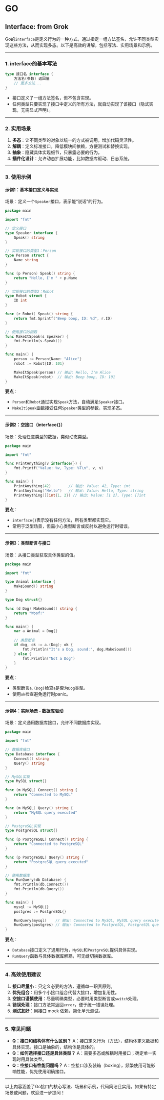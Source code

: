 # GO
## Interface: from Grok
Go的`interface`是定义行为的一种方式，通过指定一组方法签名，允许不同类型实现这些方法，从而实现多态。以下是高效的讲解，包括写法、实用场景和示例。

---

### **1. interface的基本写法**
```go
type 接口名 interface {
    方法名(参数) 返回值
    // 更多方法...
}
```
- 接口定义了一组方法签名，但不包含实现。
- 任何类型只要实现了接口中定义的所有方法，就自动实现了该接口（隐式实现，无需显式声明）。

---

### **2. 实用场景**
1. **多态**：让不同类型的对象以统一的方式被调用，增加代码灵活性。
2. **解耦**：定义标准接口，降低模块间依赖，方便测试和替换实现。
3. **抽象**：隐藏具体实现细节，只暴露必要的行为。
4. **插件化设计**：允许动态扩展功能，比如数据库驱动、日志系统。

---

### **3. 使用示例**

#### **示例1：基本接口定义与实现**
场景：定义一个`Speaker`接口，表示能“说话”的行为。
```go
package main

import "fmt"

// 定义接口
type Speaker interface {
    Speak() string
}

// 实现接口的类型1：Person
type Person struct {
    Name string
}

func (p Person) Speak() string {
    return "Hello, I'm " + p.Name
}

// 实现接口的类型2：Robot
type Robot struct {
    ID int
}

func (r Robot) Speak() string {
    return fmt.Sprintf("Beep boop, ID: %d", r.ID)
}

// 使用接口的函数
func MakeItSpeak(s Speaker) {
    fmt.Println(s.Speak())
}

func main() {
    person := Person{Name: "Alice"}
    robot := Robot{ID: 101}

    MakeItSpeak(person) // 输出: Hello, I'm Alice
    MakeItSpeak(robot)  // 输出: Beep boop, ID: 101
}
```
**要点**：
- `Person`和`Robot`通过实现`Speak`方法，自动满足`Speaker`接口。
- `MakeItSpeak`函数接受任何`Speaker`类型的参数，实现多态。

---

#### **示例2：空接口（interface{}）**
场景：处理任意类型的数据，类似动态类型。
```go
package main

import "fmt"

func PrintAnything(v interface{}) {
    fmt.Printf("Value: %v, Type: %T\n", v, v)
}

func main() {
    PrintAnything(42)        // 输出: Value: 42, Type: int
    PrintAnything("Hello")   // 输出: Value: Hello, Type: string
    PrintAnything([]int{1, 2}) // 输出: Value: [1 2], Type: []int
}
```
**要点**：
- `interface{}`表示没有任何方法，所有类型都实现它。
- 常用于泛型场景，但需小心类型断言或反射以避免运行时错误。

---

#### **示例3：类型断言与接口**
场景：从接口类型获取具体类型的值。
```go
package main

import "fmt"

type Animal interface {
    MakeSound() string
}

type Dog struct{}

func (d Dog) MakeSound() string {
    return "Woof!"
}

func main() {
    var a Animal = Dog{}
    
    // 类型断言
    if dog, ok := a.(Dog); ok {
        fmt.Println("It's a Dog, sound:", dog.MakeSound())
    } else {
        fmt.Println("Not a Dog")
    }
}
```
**要点**：
- 类型断言`a.(Dog)`检查`a`是否为`Dog`类型。
- 使用`ok`检查避免运行时panic。

---

#### **示例4：实际场景 - 数据库驱动**
场景：定义通用数据库接口，允许不同数据库实现。
```go
package main

import "fmt"

// 数据库接口
type Database interface {
    Connect() string
    Query() string
}

// MySQL实现
type MySQL struct{}

func (m MySQL) Connect() string {
    return "Connected to MySQL"
}

func (m MySQL) Query() string {
    return "MySQL query executed"
}

// PostgreSQL实现
type PostgreSQL struct{}

func (p PostgreSQL) Connect() string {
    return "Connected to PostgreSQL"
}

func (p PostgreSQL) Query() string {
    return "PostgreSQL query executed"
}

// 使用数据库
func RunQuery(db Database) {
    fmt.Println(db.Connect())
    fmt.Println(db.Query())
}

func main() {
    mysql := MySQL{}
    postgres := PostgreSQL{}

    RunQuery(mysql)    // 输出: Connected to MySQL, MySQL query executed
    RunQuery(postgres) // 输出: Connected to PostgreSQL, PostgreSQL query executed
}
```
**要点**：
- `Database`接口定义了通用行为，`MySQL`和`PostgreSQL`提供具体实现。
- `RunQuery`函数与具体数据库解耦，可无缝切换数据库。

---

### **4. 高效使用建议**
1. **接口尽量小**：只定义必要的方法，遵循单一职责原则。
2. **优先组合**：用多个小接口组合代替大接口，增加复用性。
3. **空接口谨慎使用**：尽量明确类型，必要时用类型断言或`switch`处理。
4. **错误处理**：接口方法常返回`error`，便于统一错误处理。
5. **测试友好**：用接口 mock 依赖，简化单元测试。

---

### **5. 常见问题**
- **Q：接口和结构体有什么区别？**
  A：接口定义行为（方法），结构体定义数据和具体实现。接口是抽象的，结构体是具体的。
- **Q：如何选择接口还是具体类型？**
  A：需要多态或解耦时用接口；确定单一实现时用具体类型。
- **Q：空接口有性能问题吗？**
  A：空接口涉及装箱（boxing），频繁使用可能影响性能，优先使用明确接口。

---

以上内容涵盖了Go接口的核心写法、场景和示例，代码简洁且实用。如果有特定场景或问题，欢迎进一步提问！


##

#